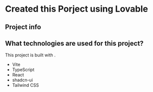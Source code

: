 # Created this Porject using Lovable 

## Project info

## What technologies are used for this project?

This project is built with .

- Vite
- TypeScript
- React
- shadcn-ui
- Tailwind CSS
